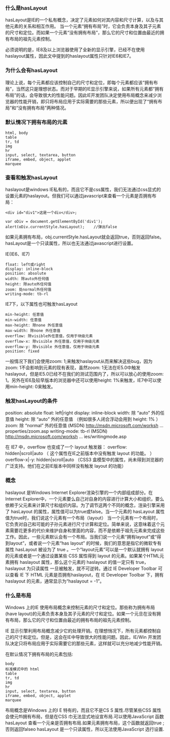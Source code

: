 ### 什么是hasLayout
hasLayout是IE的一个私有概念，决定了元素如何对其内容和尺寸计算，以及与其他元素的关系和相互作用。  当一个元素“拥有布局”时，它会负责本身及其子元素的尺寸和定位。而如果一个元素“没有拥有布局”，那么它的尺寸和位置由最近的拥有布局的祖先元素控制。  

必须说明的是，IE8及以上浏览器使用了全新的显示引擎，已经不在使用haslayout属性，因此文中提到的haslayout属性只针对IE6和IE7。  

### 为什么会有hasLayout
理论上说，每个元素都应该控制自己的尺寸和定位，即每个元素都应该“拥有布局”，当然这只是理想状态。而对于早期的IE显示引擎来说，如果所有元素都“拥有布局”的话，会导致很大的性能问题。因此IE开发团队决定使用布局概念来减少浏览器的性能开销，即只将布局应用于实际需要的那些元素，所以便出现了“拥有布局”和“没有拥有布局”两种情况。  

### 默认情况下拥有布局的元素 

```
html, body
table
tr, td
img
hr
input, select, textarea, button
iframe, embed, object, applet
marquee
```



### 查看和触发hasLayout
haslayout是windows IE私有的，而且它不是css属性，我们无法通过css显式的设置元素的haslayout。但我们可以通过javascript来查看一个元素是否拥有布局：  
```
<div id="div1">这是一个div</div>;

var oDiv = document.getElementById('div1');
alert(oDiv.currentStyle.hasLayout);    //弹出false
```
如果元素拥有布局，obj.currentStyle.hasLayout就会返回true，否则返回false。hasLayout是一个只读属性，所以也无法通过javascript进行设置。  

IE(IE6、IE7)  
```
float: left或right
display: inline-block
position: absolute
width: 除auto外任何值
height: 除auto外任何值
zoom: 处normal外任何值
writing-mode: tb-rl
```
IE7下，以下属性也可触发hasLayout  
```
min-height: 任意值
min-width: 任意值
max-height: 除none 外任意值
max-width: 除none 外任意值
overflow: 除visible外任意值，仅用于块级元素
overflow-x: 除visible 外任意值，仅用于块级元素
overflow-y: 除visible 外任意值，仅用于块级元素
position: fixed
```


一般情况下我们会使用zoom: 1;来触发haslayout从而来解决这些bug，因为zoom: 1不会影响到元素的现有表现，虽然zoom: 1无法在IE5.0中触发haslayout，但是IE5.0已经不在我们的测试范围内了，所以可以放心的使用zoom: 1。另外在IE6及较早版本的浏览器中还可以使用height: 1%来触发，IE7中可以使用min-height: 0来触发。  

### 触发hasLayout的条件
position: absolute 
float: left|right 
display: inline-block 
width: 除 “auto” 外的任意值 
height: 除 “auto” 外的任意值 （例如很多人闭合浮动会用到 height: 1%  ） 
zoom: 除 “normal” 外的任意值 (MSDN) http://msdn.microsoft.com/worksh ... properties/zoom.asp 
writing-mode: tb-rl (MSDN) http://msdn.microsoft.com/worksh ... ies/writingmode.asp

在 IE7 中，overflow 也变成了一个 layout 触发器：
overflow: hidden|scroll|auto （ 这个属性在IE之前版本中没有触发 layout 的功能。 ）
overflow-x|-y: hidden|scroll|auto （CSS3 盒模型中的属性，尚未得到浏览器的广泛支持。他们在之前IE版本中同样没有触发 layout 的功能）  

### 概念
haslayout 是Windows Internet Explorer渲染引擎的一个内部组成部分。在Internet Explorer中，一个元素要么自己对自身的内容进行计算大小和组织，要么依赖于父元素来计算尺寸和组织内容。为了调节这两个不同的概念，渲染引擎采用了 hasLayout 的属性，属性值可以为true或false。当一个元素的 hasLayout 属性值为true时，我们说这个元素有一个布局（layout）
当一个元素有一个布局时，它负责对自己和可能的子孙元素进行尺寸计算和定位。简单来说，这意味着这个元素需要花更多的代价来维护自身和里面的内容，而不是依赖于祖先元素来完成这些工作。因此，一些元素默认会有一个布局。当我们说一个元素“拥有layout”或“得到layout”，或者说一个元素“has layout” 的时候，我们的意思是指它的微软专有属性 hasLayout 被设为了 true 。一个“layout元素”可以是一个默认就拥有 layout 的元素或者是一个通过设置某些 CSS 属性得到 layout 的元素。如果某个HTML元素拥有 haslayout 属性，那么这个元素的 haslayout 的值一定只有 true，haslayout 为只读属性 一旦被触发，就不可逆转。通过 IE Developer Toolbar 可以查看 IE 下 HTML 元素是否拥有haslayout，在 IE Developer Toolbar 下，拥有 haslayout 的元素，通常显示为“haslayout = -1”。  

### 什么是布局
Windows 上的IE 使用布局概念来控制元素的尺寸和定位。那些称为拥有布局(have layout)的元素负责本身及其子元素的尺寸和定位。如果一个元旦在没有拥有布局，那么它的尺寸和位置由最近的拥有布局的祖先元素控制。  

IE 显示引擎利用布局概念减少它的处理开销。在理想悄况下，所有元素都控制自己的尺寸和定位。但是，这会在IE中导致很大的性能问题。因此，IE/Win 开发团队决定只将布局应用于实际需要它的那些元素，这样就可以充分地减少性能开销。  

在默认情况下拥有布局的元素包括:  
```
body
标准模式中的 html
table
tr, td
img
hr
input, select, textarea, button
iframe, embed, object, applet
marquee
```
布局概念是Windows 上的I E 特有的，而且它不是CS S 属性.尽管某些CSS   属性会使元ffi拥有布局，但是在CSS 巾无法显式地设宣布局.可以使用JavaScript 函数hasLayout 查看一个元亲是否拥有布局.如果元素拥有布局，这个函数就返回true ; 否则返回falseo hasLayout 是一个只读属性，所以无法使用JavaScript 选行设置.  


